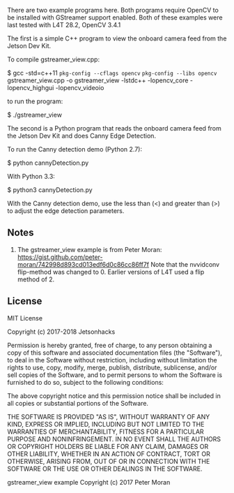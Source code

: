 There are two example programs here. Both programs require OpenCV to be installed with GStreamer support enabled.
Both of these examples were last tested with L4T 28.2, OpenCV 3.4.1

The first is a simple C++ program to view the onboard camera feed from the Jetson Dev Kit.

To compile gstreamer_view.cpp:

$ gcc -std=c++11 `pkg-config --cflags opencv` `pkg-config --libs opencv` gstreamer_view.cpp -o gstreamer_view -lstdc++ -lopencv_core -lopencv_highgui -lopencv_videoio

to run the program:

$ ./gstreamer_view

The second is a Python program that reads the onboard camera feed from the Jetson Dev Kit and does Canny Edge Detection.

To run the Canny detection demo (Python 2.7):

$ python cannyDetection.py

With Python 3.3:

$ python3 cannyDetection.py

With the Canny detection demo, use the less than (<) and greater than (>) to adjust the edge detection parameters.

## Notes
1. The gstreamer_view example is from Peter Moran:
   https://gist.github.com/peter-moran/742998d893cd013edf6d0c86cc86ff7f
   Note that the nvvidconv flip-method was changed to 0. Earlier versions of L4T used a flip method of 2. 

## License
MIT License

Copyright (c) 2017-2018 Jetsonhacks

Permission is hereby granted, free of charge, to any person obtaining a copy
of this software and associated documentation files (the "Software"), to deal
in the Software without restriction, including without limitation the rights
to use, copy, modify, merge, publish, distribute, sublicense, and/or sell
copies of the Software, and to permit persons to whom the Software is
furnished to do so, subject to the following conditions:

The above copyright notice and this permission notice shall be included in all
copies or substantial portions of the Software.

THE SOFTWARE IS PROVIDED "AS IS", WITHOUT WARRANTY OF ANY KIND, EXPRESS OR
IMPLIED, INCLUDING BUT NOT LIMITED TO THE WARRANTIES OF MERCHANTABILITY,
FITNESS FOR A PARTICULAR PURPOSE AND NONINFRINGEMENT. IN NO EVENT SHALL THE
AUTHORS OR COPYRIGHT HOLDERS BE LIABLE FOR ANY CLAIM, DAMAGES OR OTHER
LIABILITY, WHETHER IN AN ACTION OF CONTRACT, TORT OR OTHERWISE, ARISING FROM,
OUT OF OR IN CONNECTION WITH THE SOFTWARE OR THE USE OR OTHER DEALINGS IN THE
SOFTWARE.
 
gstreamer_view example Copyright (c) 2017 Peter Moran

